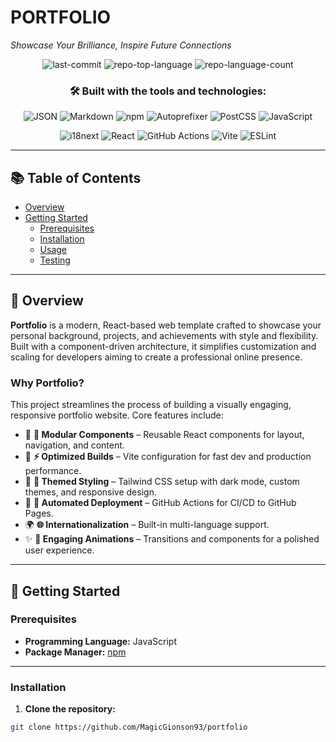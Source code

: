 # PORTFOLIO  
*Showcase Your Brilliance, Inspire Future Connections*

<div align="center">

![last-commit](https://img.shields.io/github/last-commit/MagicGionson93/portfolio?style=flat&logo=git&logoColor=white&color=0080ff)
![repo-top-language](https://img.shields.io/github/languages/top/MagicGionson93/portfolio?style=flat&color=0080ff)
![repo-language-count](https://img.shields.io/github/languages/count/MagicGionson93/portfolio?style=flat&color=0080ff)

### 🛠 Built with the tools and technologies:

![JSON](https://img.shields.io/badge/JSON-000000.svg?style=flat&logo=JSON&logoColor=white)
![Markdown](https://img.shields.io/badge/Markdown-000000.svg?style=flat&logo=Markdown&logoColor=white)
![npm](https://img.shields.io/badge/npm-CB3837.svg?style=flat&logo=npm&logoColor=white)
![Autoprefixer](https://img.shields.io/badge/Autoprefixer-DD3735.svg?style=flat&logo=Autoprefixer&logoColor=white)
![PostCSS](https://img.shields.io/badge/PostCSS-DD3A0A.svg?style=flat&logo=PostCSS&logoColor=white)
![JavaScript](https://img.shields.io/badge/JavaScript-F7DF1E.svg?style=flat&logo=JavaScript&logoColor=black)

![i18next](https://img.shields.io/badge/i18next-26A69A.svg?style=flat&logo=i18next&logoColor=white)
![React](https://img.shields.io/badge/React-61DAFB.svg?style=flat&logo=React&logoColor=black)
![GitHub Actions](https://img.shields.io/badge/GitHub%20Actions-2088FF.svg?style=flat&logo=GitHub-Actions&logoColor=white)
![Vite](https://img.shields.io/badge/Vite-646CFF.svg?style=flat&logo=Vite&logoColor=white)
![ESLint](https://img.shields.io/badge/ESLint-4B32C3.svg?style=flat&logo=ESLint&logoColor=white)

</div>

---

## 📚 Table of Contents

- [Overview](#overview)
- [Getting Started](#getting-started)
  - [Prerequisites](#prerequisites)
  - [Installation](#installation)
  - [Usage](#usage)
  - [Testing](#testing)

---

## 🧾 Overview

**Portfolio** is a modern, React-based web template crafted to showcase your personal background, projects, and achievements with style and flexibility. Built with a component-driven architecture, it simplifies customization and scaling for developers aiming to create a professional online presence.

### Why Portfolio?

This project streamlines the process of building a visually engaging, responsive portfolio website. Core features include:

- 🎨 **🧩 Modular Components** – Reusable React components for layout, navigation, and content.
- 🚀 **⚡ Optimized Builds** – Vite configuration for fast dev and production performance.
- 🌙 **🌈 Themed Styling** – Tailwind CSS setup with dark mode, custom themes, and responsive design.
- 🔄 **🤖 Automated Deployment** – GitHub Actions for CI/CD to GitHub Pages.
- 🌍 **🌐 Internationalization** – Built-in multi-language support.
- ✨ **🎥 Engaging Animations** – Transitions and components for a polished user experience.

---

## 🚀 Getting Started

### Prerequisites

- **Programming Language:** JavaScript  
- **Package Manager:** [npm](https://www.npmjs.com/)

---

### Installation

1. **Clone the repository:**

```sh
git clone https://github.com/MagicGionson93/portfolio
